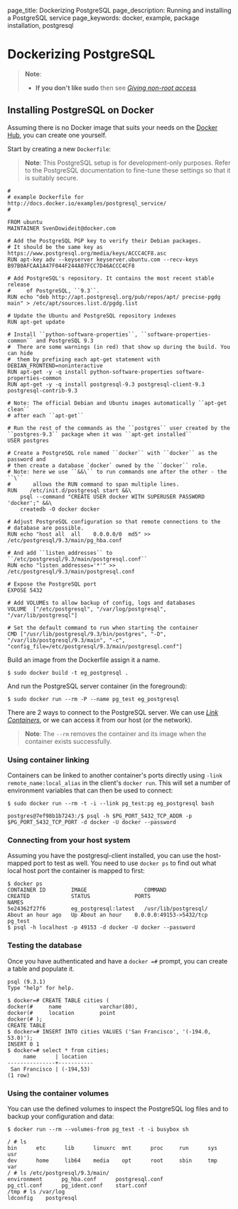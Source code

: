 page_title: Dockerizing PostgreSQL
page_description: Running and installing a PostgreSQL service
page_keywords: docker, example, package installation, postgresql

# Dockerizing PostgreSQL

> **Note**: 
> - **If you don't like sudo** then see [*Giving non-root
>   access*](/installation/binaries/#dockergroup)

## Installing PostgreSQL on Docker

Assuming there is no Docker image that suits your needs on the [Docker
Hub]( http://index.docker.io), you can create one yourself.

Start by creating a new `Dockerfile`:

> **Note**: 
> This PostgreSQL setup is for development-only purposes. Refer to the
> PostgreSQL documentation to fine-tune these settings so that it is
> suitably secure.

    #
    # example Dockerfile for http://docs.docker.io/examples/postgresql_service/
    #

    FROM ubuntu
    MAINTAINER SvenDowideit@docker.com

    # Add the PostgreSQL PGP key to verify their Debian packages.
    # It should be the same key as https://www.postgresql.org/media/keys/ACCC4CF8.asc
    RUN apt-key adv --keyserver keyserver.ubuntu.com --recv-keys B97B0AFCAA1A47F044F244A07FCC7D46ACCC4CF8

    # Add PostgreSQL's repository. It contains the most recent stable release
    #     of PostgreSQL, ``9.3``.
    RUN echo "deb http://apt.postgresql.org/pub/repos/apt/ precise-pgdg main" > /etc/apt/sources.list.d/pgdg.list

    # Update the Ubuntu and PostgreSQL repository indexes
    RUN apt-get update

    # Install ``python-software-properties``, ``software-properties-common`` and PostgreSQL 9.3
    #  There are some warnings (in red) that show up during the build. You can hide
    #  them by prefixing each apt-get statement with DEBIAN_FRONTEND=noninteractive
    RUN apt-get -y -q install python-software-properties software-properties-common
    RUN apt-get -y -q install postgresql-9.3 postgresql-client-9.3 postgresql-contrib-9.3

    # Note: The official Debian and Ubuntu images automatically ``apt-get clean``
    # after each ``apt-get`` 

    # Run the rest of the commands as the ``postgres`` user created by the ``postgres-9.3`` package when it was ``apt-get installed``
    USER postgres

    # Create a PostgreSQL role named ``docker`` with ``docker`` as the password and
    # then create a database `docker` owned by the ``docker`` role.
    # Note: here we use ``&&\`` to run commands one after the other - the ``\``
    #       allows the RUN command to span multiple lines.
    RUN    /etc/init.d/postgresql start &&\
        psql --command "CREATE USER docker WITH SUPERUSER PASSWORD 'docker';" &&\
        createdb -O docker docker

    # Adjust PostgreSQL configuration so that remote connections to the
    # database are possible. 
    RUN echo "host all  all    0.0.0.0/0  md5" >> /etc/postgresql/9.3/main/pg_hba.conf

    # And add ``listen_addresses`` to ``/etc/postgresql/9.3/main/postgresql.conf``
    RUN echo "listen_addresses='*'" >> /etc/postgresql/9.3/main/postgresql.conf

    # Expose the PostgreSQL port
    EXPOSE 5432

    # Add VOLUMEs to allow backup of config, logs and databases
    VOLUME  ["/etc/postgresql", "/var/log/postgresql", "/var/lib/postgresql"]

    # Set the default command to run when starting the container
    CMD ["/usr/lib/postgresql/9.3/bin/postgres", "-D", "/var/lib/postgresql/9.3/main", "-c", "config_file=/etc/postgresql/9.3/main/postgresql.conf"]

Build an image from the Dockerfile assign it a name.

    $ sudo docker build -t eg_postgresql .

And run the PostgreSQL server container (in the foreground):

    $ sudo docker run --rm -P --name pg_test eg_postgresql

There are 2 ways to connect to the PostgreSQL server. We can use [*Link
Containers*](/userguide/dockerlinks), or we can access it from our host
(or the network).

> **Note**: 
> The `--rm` removes the container and its image when
> the container exists successfully.

### Using container linking

Containers can be linked to another container's ports directly using
`-link remote_name:local_alias` in the client's
`docker run`. This will set a number of environment
variables that can then be used to connect:

    $ sudo docker run --rm -t -i --link pg_test:pg eg_postgresql bash

    postgres@7ef98b1b7243:/$ psql -h $PG_PORT_5432_TCP_ADDR -p $PG_PORT_5432_TCP_PORT -d docker -U docker --password

### Connecting from your host system

Assuming you have the postgresql-client installed, you can use the
host-mapped port to test as well. You need to use `docker ps`
to find out what local host port the container is mapped to
first:

    $ docker ps
    CONTAINER ID        IMAGE                  COMMAND                CREATED             STATUS              PORTS                                      NAMES
    5e24362f27f6        eg_postgresql:latest   /usr/lib/postgresql/   About an hour ago   Up About an hour    0.0.0.0:49153->5432/tcp                    pg_test
    $ psql -h localhost -p 49153 -d docker -U docker --password

### Testing the database

Once you have authenticated and have a `docker =#`
prompt, you can create a table and populate it.

    psql (9.3.1)
    Type "help" for help.

    $ docker=# CREATE TABLE cities (
    docker(#     name            varchar(80),
    docker(#     location        point
    docker(# );
    CREATE TABLE
    $ docker=# INSERT INTO cities VALUES ('San Francisco', '(-194.0, 53.0)');
    INSERT 0 1
    $ docker=# select * from cities;
         name      | location
    ---------------+-----------
     San Francisco | (-194,53)
    (1 row)

### Using the container volumes

You can use the defined volumes to inspect the PostgreSQL log files and
to backup your configuration and data:

    $ docker run --rm --volumes-from pg_test -t -i busybox sh

    / # ls
    bin      etc      lib      linuxrc  mnt      proc     run      sys      usr
    dev      home     lib64    media    opt      root     sbin     tmp      var
    / # ls /etc/postgresql/9.3/main/
    environment      pg_hba.conf      postgresql.conf
    pg_ctl.conf      pg_ident.conf    start.conf
    /tmp # ls /var/log
    ldconfig    postgresql
